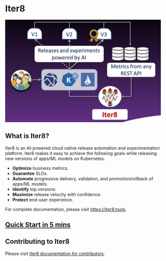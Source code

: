 # Iter8
![Iter8 illustration](mkdocs/src/assets/images/banner.png)

## What is Iter8?

Iter8 is an AI-powered cloud native release automation and experimentation platform. Iter8 makes it easy to achieve the following goals while releasing new versions of apps/ML models on Kubernetes.

- **Optimize** business metrics.
- **Guarantee** SLOs.
- **Automate** progressive delivery, validation, and promotion/rollback of apps/ML models.
- **Identify** top versions.
- **Maximize** release velocity with confidence.
- **Protect** end-user experience.

For complete documentation, please visit https://iter8.tools.

## [Quick Start in 5 mins](https://iter8.tools/getting-started/quick-start/with-knative/)

## Contributing to Iter8
Please visit [Iter8 documentation for contributors](https://iter8.tools/contributing/).